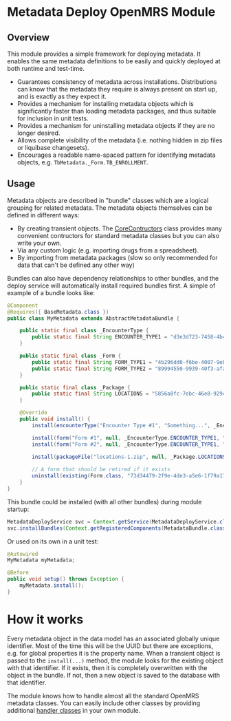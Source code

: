 Metadata Deploy OpenMRS Module
==============================

Overview
--------
This module provides a simple framework for deploying metadata. It enables the same metadata definitions to be easily and quickly deployed at both runtime and test-time. 

 * Guarantees consistency of metadata across installations. Distributions can know that the metadata they require is always present on start up, and is exactly as they expect it.
 * Provides a mechanism for installing metadata objects which is significantly faster than loading metadata packages, and thus suitable for inclusion in unit tests.
 * Provides a mechanism for uninstalling metadata objects if they are no longer desired.
 * Allows complete visibility of the metadata (i.e. nothing hidden in zip files or liquibase changesets).
 * Encourages a readable name-spaced pattern for identifying metadata objects, e.g. `TbMetadata._Form.TB_ENROLLMENT`.

Usage
-----
Metadata objects are described in "bundle" classes which are a logical grouping for related metadata. The metadata objects themselves can be defined in different ways:
 * By creating transient objects. The [CoreContructors](https://github.com/I-TECH/openmrs-module-metadatadeploy/blob/master/api/src/main/java/org/openmrs/module/metadatadeploy/bundle/CoreConstructors.java) class provides many convenient contructors for standard metadata classes but you can also write your own.
 * Via any custom logic (e.g. importing drugs from a spreadsheet).
 * By importing from metadata packages (slow so only recommended for data that can't be defined any other way)

Bundles can also have dependency relationships to other bundles, and the deploy service will automatically install required bundles first. A simple of example of a bundle looks like:

```java
@Component
@Requires({ BaseMetadata.class })
public class MyMetadata extends AbstractMetadataBundle {

	public static final class _EncounterType {
		public static final String ENCOUNTER_TYPE1 = "d3e3d723-7458-4b4e-8998-408e8a551a84";
	}

	public static final class _Form {
		public static final String FORM_TYPE1 = "4b296dd0-f6be-4007-9eb8-d0fd4e94fb3a";
		public static final String FORM_TYPE2 = "89994550-9939-40f3-afa6-173bce445c79";
	}

	public static final class _Package {
		public static final String LOCATIONS = "5856a8fc-7ebc-46e8-929c-5ae2c780ab54";
	}

	@Override
	public void install() {
		install(encounterType("Encounter Type #1", "Something...", _EncounterType.ENCOUNTER_TYPE1));

		install(form("Form #1", null, _EncounterType.ENCOUNTER_TYPE1, "1", _Form.FORM_TYPE1));
		install(form("Form #2", null, _EncounterType.ENCOUNTER_TYPE1, "1", _Form.FORM_TYPE2));

		install(packageFile("locations-1.zip", null, _Package.LOCATIONS));
		
		// A form that should be retired if it exists
		uninstall(existing(Form.class, "73d34479-2f9e-4de3-a5e6-1f79a17459bb"), "Because...")
	}
}
```

This bundle could be installed (with all other bundles) during module startup:

```java
MetadataDeployService svc = Context.getService(MetadataDeployService.class);
svc.installBundles(Context.getRegisteredComponents(MetadataBundle.class));
```

Or used on its own in a unit test:

```java
@Autowired
MyMetadata myMetadata;

@Before
public void setup() throws Exception {
	myMetadata.install();
}
```
	
How it works
============
Every metadata object in the data model has an associated globally unique identifier. Most of the time this will be the UUID but there are exceptions, e.g. for global properties it is the property name. When a transient object is passed to the `install(...)` method, the module looks for the existing object with that identifier. If it exists, then it is completely overwritten with the object in the bundle. If not, then a new object is saved to the database with that identifier. 

The module knows how to handle almost all the standard OpenMRS metadata classes. You can easily include other classes by providing additional [handler classes](https://github.com/I-TECH/openmrs-module-metadatadeploy/tree/master/api/src/main/java/org/openmrs/module/metadatadeploy/handler/impl) in your own module.
